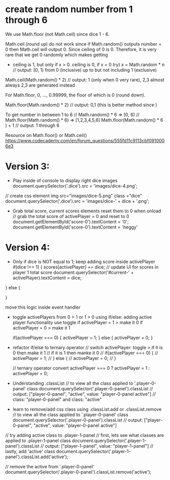 # create random number from 1 through 6

We use Math.floor (not Math.ceil) since dice 1 - 6.

Math.ceil (round up) do not work since if Math.random() outputs number = 0 then Math.ceil will output 0.
Since ceiling of 0 is 0.  Therefore, it is very rare that we get 0 randomly which makes getting
- ceiling is 1, but only if x > 0.  ceiling is 0, if x = 0
try)
x = Math.random * n
// output: [0, 1) from 0 (inclusive) up to but not including 1 (exclusive) 

Math.ceil(Math.random() * 2) 
// output: 1 (only when 0 very rare), 2,3  almost always 2,3 are generated instead 

For Math.floor, 0, ..., 0.99999, the floor of which is 0 (round down).

Math.floor(Math.random() * 2)
// output: 0,1  (this is better method since )

To get number in between 1 to 6
// Math.random() * 6 => [0, 6) 
// Math.floor(Math.random() * 6) => [1,2,3,4,5,6]
Math.floor(Math.random() * 6 ) + 1
// output: 1 through 6

Resource on Math.floor() or Math.ceil()
https://www.codecademy.com/en/forum_questions/555fd11c9113cbf0910006e3


# Version 3: 
- Play inside of console to display right dice images
document.querySelector('.dice').src = 'images/dice-4.png';

//  create css element img src="images/dice-5.png" class ="dice"
document.querySelector('.dice').src = 'images/dice-' + dice + '.png';

- Grab total score, current scores elements reset them to 0 when onload
// grab the total score of activePlayer = 0 and reset to 0
document.getElementById('score-0').textContent = '0';
document.getElementById('score-0').textContent = 'heggy'

# Version 4:

- Only if dice is NOT equal to 1; keep adding score inside activePlayer
if(dice !== 1) {
  scores[activePlayer] += dice;
  // update UI for scores in player 1 total score
  document.querySelector('#current-' + activePlayer).textContent = dice;

} else {
  
}

move this logic inside event handler

- toggle activePlayers from 0 > 1 or 1 > 0 using if/else:
adding active player functionality use toggle 
if activePlayer = 1 > make it 0
if activePlayer = 0 > make it 1

    if(activePlayer === 0) {
      activePlayer = 1;
    } else {
      activePlayer = 0;
    }

- refactor if/else to ternary operator
    // switch activePlayer: toggle > if it is 0 then make it 1
    //                               if it is 1 then manke it 0
    // if(activePlayer === 0) {
    //   activePlayer = 1;
    // } else {
    //   activePlayer = 0;
    // }

    // ternary operator convert
  activePlayer === 0 ? activePlayer = 1 : activePlayer = 0; 

- Understanding .classList
// to view all the class applied to '.player-0-panel' class
document.querySelector('.player-0-panel').classList
// output:  ["player-0-panel", "active", value: "player-0-panel active"]
//           class: "player-0-panel" and class: "active"

- learn to remove/add css class using .classList.add or .classList.remove
// to view all the class applied to '.player-0-panel' class
document.querySelector('.player-0-panel').classList
// output: ["player-0-panel", "active", value: "player-0-panel active"]

// try adding active class to .player-1-panel
// first, lets see what classes are applied to .player-1-panel class
document.querySelector('.player-1-panel').classList
// output: ["player-1-panel", value: "player-1-panel"]
// lastly, add 'active' class
document.querySelector('.player-1-panel').classList.add('active');

// remove the active from '.player-0-panel'
document.querySelector('.player-0-panel').classList.remove('active');
